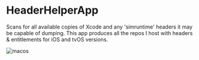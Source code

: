 # HeaderHelperApp


Scans for all available copies of Xcode and any 'simruntime' headers it may be capable of dumping. This app produces all the repos I host with headers & entitlements for iOS and tvOS versions.


![macos](https://github.com/lechium/HeaderHelperApp/blob/master/example.png?raw=true)
